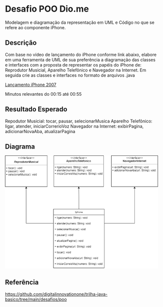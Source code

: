 # Desafio POO Dio.me
Modelagem e diagramação da representação em UML e Código no que se refere ao componente iPhone.

## Descrição
Com base no vídeo de lançamento do iPhone conforme link abaixo, elabore em uma ferramenta de UML de sua preferência a diagramação das classes e interfaces com a proposta de representar os papéis do iPhone de: Reprodutor Musicial, Aparelho Telefônico e Navegador na Internet. Em seguida crie as classes e interfaces no formato de arquivos .java

[Lançamento iPhone 2007](https://www.youtube.com/watch?v=9ou608QQRq8)

Minutos relevantes do 00:15 até 00:55

## Resultado Esperado

Repodutor Musicial: tocar, pausar, selecionarMusica
Aparelho Telefônico: ligar, atender, iniciarCorrerioVoz
Navegador na Internet: exibirPagina, adicionarNovaAba, atualizarPagina

## Diagrama

![Diagrama de Classe Iphone](./assets/class-diagram-iphone.png)

## Referência
https://github.com/digitalinnovationone/trilha-java-basico/tree/main/desafios/poo